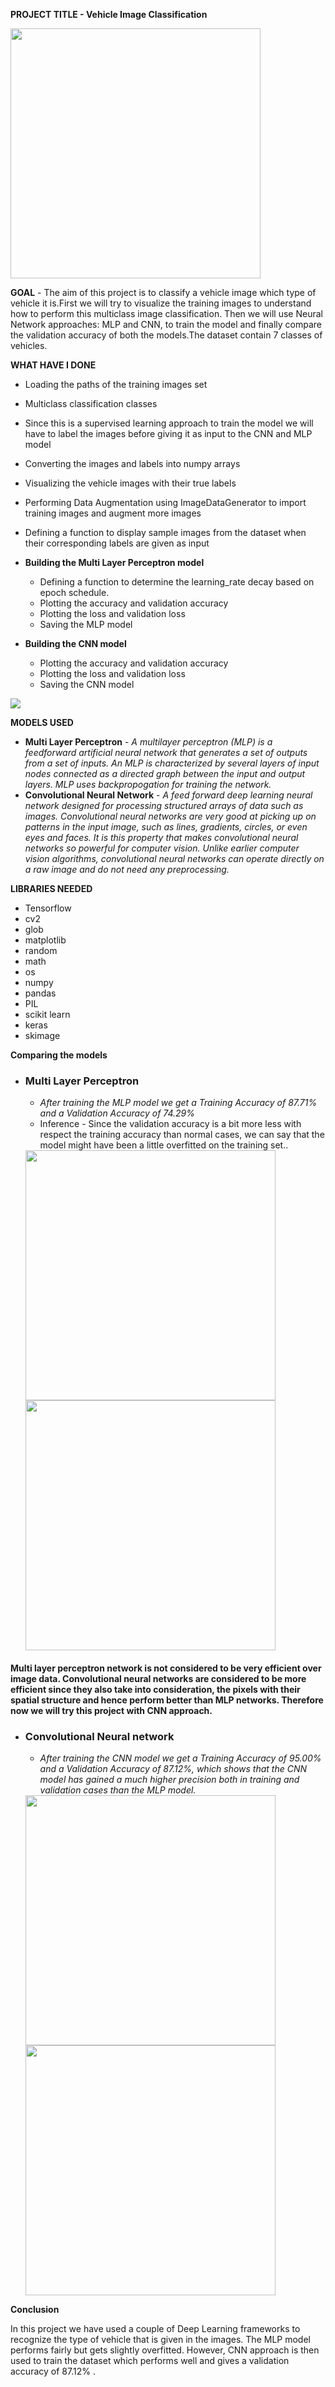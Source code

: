 **PROJECT TITLE - Vehicle Image Classification**
        
<img src = "https://github.com/Soumayan-pal01/Soomvaar/blob/main/Vehicle%20Image%20Classification/Images/project_viz.png"  width="400">


**GOAL** - The aim of this project is to classify a vehicle image which type of vehicle it is.First we will try to visualize the training images to understand how to perform this multiclass image classification. Then we will use Neural Network approaches: MLP and CNN, to train the model and finally compare the validation accuracy of both the models.The dataset contain 7 classes of vehicles.


**WHAT HAVE I DONE**

- Loading the paths of the training images set
- Multiclass classification classes
- Since this is a supervised learning approach to train the model we will have to label the images before giving it as input to the CNN and MLP model
- Converting the images and labels into numpy arrays
- Visualizing the vehicle images with their true labels
- Performing Data Augmentation using ImageDataGenerator to import training images and augment more images
- Defining a function to display sample images from the dataset when their corresponding labels are given as input
- **Building the Multi Layer Perceptron model**
   - Defining a function to determine the learning_rate decay based on epoch schedule.
   - Plotting the accuracy and validation accuracy
   - Plotting the loss and validation loss
   - Saving the MLP model

- **Building the CNN model**
   - Plotting the accuracy and validation accuracy
   - Plotting the loss and validation loss
   - Saving the CNN model  



<img src = "https://github.com/Soumayan-pal01/Soomvaar/blob/main/Vehicle%20Image%20Classification/Images/disp.png" >


**MODELS USED**

- **Multi Layer Perceptron** - *A multilayer perceptron (MLP) is a feedforward artificial neural network that generates a set of outputs from a set of inputs. An MLP is characterized by several layers of input nodes connected as a directed graph between the input and output layers. MLP uses backpropogation for training the network.* 
- **Convolutional Neural Network** - *A feed forward deep learning neural network designed for processing structured arrays of data such as images. Convolutional neural networks are very good at picking up on patterns in the input image, such as lines, gradients, circles, or even eyes and faces. It is this property that makes convolutional neural networks so powerful for computer vision. Unlike earlier computer vision algorithms, convolutional neural networks can operate directly on a raw image and do not need any preprocessing.*


**LIBRARIES NEEDED**

- Tensorflow
- cv2
- glob
- matplotlib
- random
- math
- os
- numpy
- pandas
- PIL
- scikit learn
- keras
- skimage

**Comparing the models**

- ### **Multi Layer Perceptron**

    -  *After training the MLP model we get a Training Accuracy of 87.71% and a Validation Accuracy of 74.29%*
    -  Inference -  Since the validation accuracy is a bit more less with respect the training accuracy than normal cases, we can say that the model might have been a little overfitted on the training set.. 
    
    <img src = "https://github.com/Soumayan-pal01/Soomvaar/blob/main/Vehicle%20Image%20Classification/Images/mlp_acc.png" width = "400">
    
    <img src = "https://github.com/Soumayan-pal01/Soomvaar/blob/main/Vehicle%20Image%20Classification/Images/mlp_loss.png" width = "400">
    
    
#### Multi layer perceptron network is not considered to be very efficient over image data. Convolutional neural networks are considered to be more efficient since they also take into consideration, the pixels with their spatial structure and hence perform better than MLP networks. Therefore now we will try this project with CNN approach.

- ### **Convolutional Neural network**

    - *After training the CNN model we get a Training Accuracy of 95.00% and a Validation Accuracy of 87.12%, which shows that the CNN model has gained a much higher precision both in training and validation cases than the MLP model.*

     <img src = "https://github.com/Soumayan-pal01/Soomvaar/blob/main/Vehicle%20Image%20Classification/Images/cnn_acc.png" width = "400">
    
     <img src = "https://github.com/Soumayan-pal01/Soomvaar/blob/main/Vehicle%20Image%20Classification/Images/cnn_loss.png" width = "400">
    


**Conclusion**

In this project we have used a couple of Deep Learning frameworks to recognize the type of vehicle that is given in the images. The MLP model performs fairly but gets slightly overfitted. However, CNN approach is then used to train the dataset which performs well and gives a validation accuracy of 87.12% .

